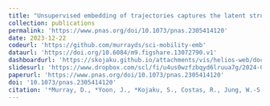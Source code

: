 ```yaml
---
title: "Unsupervised embedding of trajectories captures the latent structure of scientific migration"
collection: publications
permalink: 'https://www.pnas.org/doi/10.1073/pnas.2305414120'
date: 2023-12-22
codeurl: 'https://github.com/murrayds/sci-mobility-emb'
dataurl: 'https://doi.org/10.6084/m9.figshare.13072790.v1'
dashboardurl: 'https://skojaku.github.io/attachments/vis/helios-web/docs/example/?network=scientific-mobility&advanced&dark&density&size=0.5&layout=0&use3d&colorProperty=type&additive'
slidesurl: 'https://www.dropbox.com/scl/fi/u4us0wzfzbqyd6lruua7g/2024-02-28-mobility_growth-lab.pdf?rlkey=v88lxwi7xbj0ef9rp7jlypl8k&dl=0'
paperurl: 'https://www.pnas.org/doi/10.1073/pnas.2305414120'
doi: '10.1073/pnas.2305414120'
citation: '*Murray, D., *Yoon, J., *Kojaku, S., Costas, R., Jung, W.-S., Milojević, S., & Ahn, Y.-Y. (2020). Unsupervised embedding of trajectories captures the latent structure of scientific migration. PNAS 2023'
---
```

